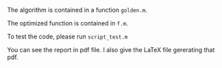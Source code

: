 The algorithm is contained in a function `golden.m`.

The optimized function is contained in `f.m`.

To test the code, please run `script_test.m`

You can see the report in pdf file. I also give the LaTeX file gererating that pdf.